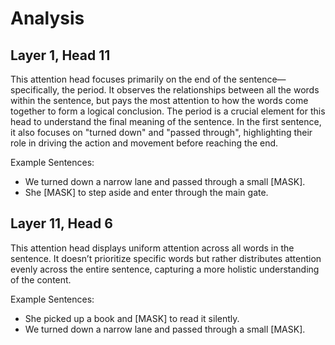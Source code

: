 # Analysis

## Layer 1, Head 11

This attention head focuses primarily on the end of the sentence—specifically, the period. It observes the relationships between all the words within the sentence, but pays the most attention to how the words come together to form a logical conclusion. The period is a crucial element for this head to understand the final meaning of the sentence. In the first sentence, it also focuses on "turned down" and "passed through", highlighting their role in driving the action and movement before reaching the end.

Example Sentences:
- We turned down a narrow lane and passed through a small [MASK].
- She [MASK] to step aside and enter through the main gate.

## Layer 11, Head 6

This attention head displays uniform attention across all words in the sentence. It doesn’t prioritize specific words but rather distributes attention evenly across the entire sentence, capturing a more holistic understanding of the content.

Example Sentences:
- She picked up a book and [MASK] to read it silently.
- We turned down a narrow lane and passed through a small [MASK].

